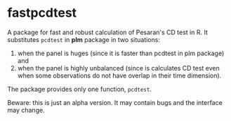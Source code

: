 # fastpcdtest

A package for fast and robust calculation of Pesaran's CD test in R.
It substitutes `pcdtest` in **plm** package in two situations:

1. when the panel is huges (since it is faster than pcdtest in plm package) and
2. when the panel is highly unbalanced (since is calculates CD test even when
    some observations do not have overlap in their time dimension).

The package provides only one function, `pcdtest`.

Beware: this is just an alpha version. It may contain bugs and
the interface may change.
